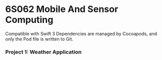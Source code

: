 # 6S062 Mobile And Sensor Computing

Compatible with Swift 3
Dependencies are managed by Cocoapods, and only the Pod file is written to Git.

### Project 1: Weather Application
